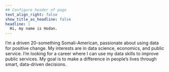 ```yaml
---
## Configure header of page
text_align_right: false
show_title_as_headline: false
headline: |
  Hi, my name is Hodan.
---
```


<!-- this is a subheadline -->
I’m a driven 20-something Somali-American, passionate about using data for positive change. My interests are in data science, economics, and public service. I’m looking for a career where I can use my data skills to improve public services. My goal is to make a difference in people’s lives through smart, data-driven decisions.

